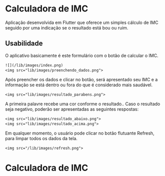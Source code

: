 # Calculadora de IMC

Aplicação desenvolvida em Flutter que oferece um simples cálculo de IMC seguido por uma indicação se o resultado está bou ou ruim.

## Usabilidade

O aplicativo basicamente é este formulário com o botão de calcular o IMC.

    ![](/lib/images/index.png)
    <img src="lib/images/preenchendo_dados.png">

Após preencher os dados e clicar no botão, será apresentado seu IMC e a informação se está dentro ou fora do que é considerado mais saudável.

    <img src="lib/images/resultado_parabens.png">

A primeira palavre recebe uma cor conforme o resultado.. Caso o resultado seja negativo, poderão ser apresentadas as seguintes respostas:

    <img src="lib/images/resultado_abaixo.png">
    <img src="lib/images/resultado_acima.png">

Em qualquer momento, o usuário pode clicar no botão flutuante Refresh, para limpar todos os dados da tela.

    <img src="/lib/images/refresh.png">


# Calculadora de IMC
